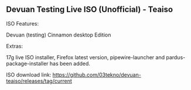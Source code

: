 ## Devuan Testing Live ISO (Unofficial) - Teaiso 
ISO Features:

Devuan (testing) Cinnamon desktop Edition

Extras:

17g live ISO installer, Firefox latest version, pipewire-launcher and pardus-package-installer has been added.

ISO download link: 
https://github.com/03tekno/devuan-teaiso/releases/tag/current

